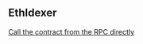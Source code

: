 ## EthIdexer

[Call the contract from the RPC directly](https://stackoverflow.com/questions/48228662/get-token-balance-with-ethereum-rpc)
